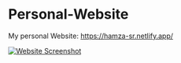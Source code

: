 # Personal-Website
My personal Website: https://hamza-sr.netlify.app/

[![Website Screenshot](https://hamza-sr.netlify.app/screenshot.png)](https://hamza-sr.netlify.app/)
